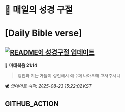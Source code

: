 # 🙏 매일의 성경 구절
# [Daily Bible verse]
## [![README에 성경구절 업데이트](https://github.com/DONGSUKA/first_test/actions/workflows/update-readme-bible.yml/badge.svg)](https://github.com/DONGSUKA/first_test/actions/workflows/update-readme-bible.yml)
<!-- START_BIBLE_VERSE -->
📖 **마태복음 21:14**
> 맹인과 저는 자들이 성전에서 예수께 나아오매 고쳐주시니

🕊️ _업데이트 시각: 2025-08-23 15:22:02 KST_
  <!-- END_BIBLE_VERSE -->
## GITHUB_ACTION
